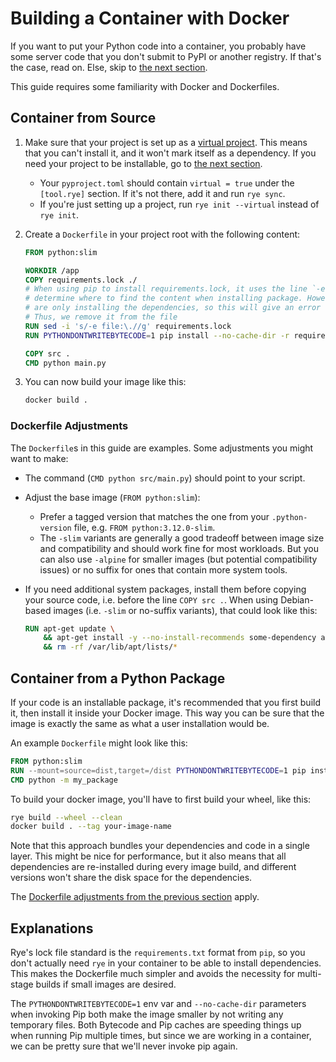 # Building a Container with Docker

If you want to put your Python code into a container, you probably have some server code that you don't submit to PyPI or another registry.
If that's the case, read on. Else, skip to [the next section](#container-from-a-python-package).

This guide requires some familiarity with Docker and Dockerfiles.

## Container from Source

1. Make sure that your project is set up as a [virtual project](./virtual.md).
     This means that you can't install it, and it won't mark itself as a dependency.
     If you need your project to be installable, go to [the next section](#container-from-a-python-package).
  
     - Your `pyproject.toml` should contain `virtual = true` under the `[tool.rye]` section. If it's not there, add it and run `rye sync`.
     - If you're just setting up a project, run `rye init --virtual` instead of `rye init`.

1. Create a `Dockerfile` in your project root with the following content:
    
    ```Dockerfile
    FROM python:slim
    
    WORKDIR /app
    COPY requirements.lock ./
    # When using pip to install requirements.lock, it uses the line `-e file:.` to
    # determine where to find the content when installing package. However, here we
    # are only installing the dependencies, so this will give an error when we run it.
    # Thus, we remove it from the file
    RUN sed -i 's/-e file:\.//g' requirements.lock
    RUN PYTHONDONTWRITEBYTECODE=1 pip install --no-cache-dir -r requirements.lock
    
    COPY src .
    CMD python main.py
    ```

2. You can now build your image like this:
   
    ```bash
    docker build .
    ```

### Dockerfile Adjustments

The `Dockerfile`s in this guide are examples. Some adjustments you might want to make:

- The command (`CMD python src/main.py`) should point to your script.
- Adjust the base image (`FROM python:slim`):
  - Prefer a tagged version that matches the one from your `.python-version` file, e.g. `FROM python:3.12.0-slim`.
  - The `-slim` variants are generally a good tradeoff between image size and compatibility and should work fine for most workloads. 
  But you can also use `-alpine` for smaller images (but potential compatibility issues) or no suffix for ones that contain more system tools.
- If you need additional system packages, install them before copying your source code, i.e. before the line `COPY src .`.
  When using Debian-based images (i.e. `-slim` or no-suffix variants), that could look like this:

  ```Dockerfile
  RUN apt-get update \
      && apt-get install -y --no-install-recommends some-dependency another-dependency \
      && rm -rf /var/lib/apt/lists/*
  ```

## Container from a Python Package

If your code is an installable package, it's recommended that you first build it, then install it inside your Docker image.
This way you can be sure that the image is exactly the same as what a user installation would be.

An example `Dockerfile` might look like this:

```Dockerfile
FROM python:slim
RUN --mount=source=dist,target=/dist PYTHONDONTWRITEBYTECODE=1 pip install --no-cache-dir /dist/*.whl
CMD python -m my_package
```

To build your docker image, you'll have to first build your wheel, like this:

```bash
rye build --wheel --clean
docker build . --tag your-image-name
```

Note that this approach bundles your dependencies and code in a single layer.
This might be nice for performance, but it also means that all dependencies are re-installed during every image build, and different versions won't share the disk space for the dependencies.

The [Dockerfile adjustments from the previous section](#dockerfile-adjustments) apply.

## Explanations

Rye's lock file standard is the `requirements.txt` format from `pip`, so you don't actually need `rye` in your container to be able to install dependencies.
This makes the Dockerfile much simpler and avoids the necessity for multi-stage builds if small images are desired.

The `PYTHONDONTWRITEBYTECODE=1` env var and `--no-cache-dir` parameters when invoking Pip both make the image smaller by not writing any temporary files.
Both Bytecode and Pip caches are speeding things up when running Pip multiple times, but since we are working in a container, we can be pretty sure that we'll never invoke pip again.
